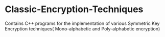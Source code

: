 # Classic-Encryption-Techniques
Contains C++ programs for the implementation of various Symmetric Key Encryption techniques( Mono-alphabetic and Poly-alphabetic encryption)
